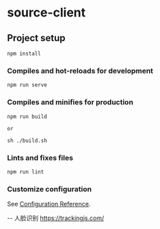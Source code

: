 # source-client

## Project setup
```
npm install
```

### Compiles and hot-reloads for development
```
npm run serve
```

### Compiles and minifies for production
```
npm run build

or

sh ./build.sh
```

### Lints and fixes files
```
npm run lint
```

### Customize configuration
See [Configuration Reference](https://cli.vuejs.org/config/).

-- 人脸识别 https://trackingjs.com/